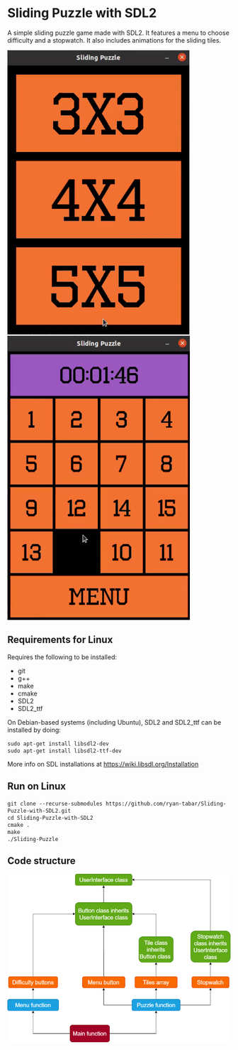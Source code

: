 # Sliding Puzzle with SDL2
A simple sliding puzzle game made with SDL2. It features a menu to choose difficulty and a stopwatch. It also includes animations for the sliding tiles.

![Sliding-Puzzle-gif-1](assets/Sliding-Puzzle-1.gif?raw=true)
![Sliding-Puzzle-gif-2](assets/Sliding-Puzzle-2.gif?raw=true)

## Requirements for Linux
Requires the following to be installed:
  - git
  - g++
  - make
  - cmake
  - SDL2
  - SDL2_ttf
 
On Debian-based systems (including Ubuntu), SDL2 and SDL2_ttf can be installed by doing:
```
sudo apt-get install libsdl2-dev
sudo apt-get install libsdl2-ttf-dev
```

More info on SDL installations at https://wiki.libsdl.org/Installation

## Run on Linux
```
git clone --recurse-submodules https://github.com/ryan-tabar/Sliding-Puzzle-with-SDL2.git
cd Sliding-Puzzle-with-SDL2
cmake .
make
./Sliding-Puzzle
```

## Code structure
![diagram-of-code-structure](assets/code-structure.png?raw=true)
